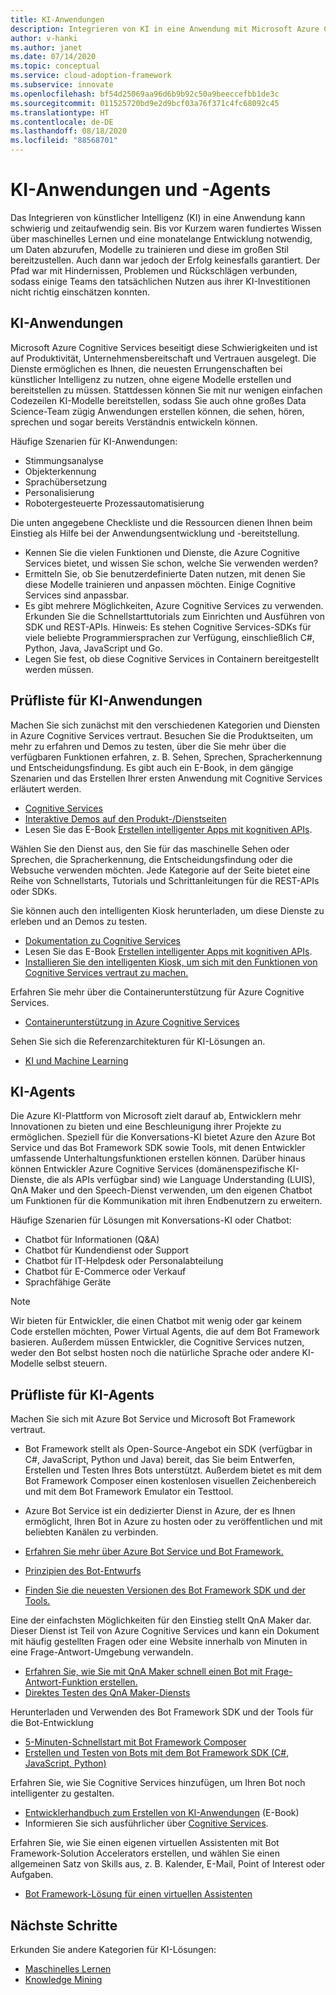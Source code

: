 ```yaml
---
title: KI-Anwendungen
description: Integrieren von KI in eine Anwendung mit Microsoft Azure Cognitive Services
author: v-hanki
ms.author: janet
ms.date: 07/14/2020
ms.topic: conceptual
ms.service: cloud-adoption-framework
ms.subservice: innovate
ms.openlocfilehash: bf54d25069aa96d6b9b92c50a9beeccefbb1de3c
ms.sourcegitcommit: 011525720bd9e2d9bcf03a76f371c4fc68092c45
ms.translationtype: HT
ms.contentlocale: de-DE
ms.lasthandoff: 08/18/2020
ms.locfileid: "88568701"
---
```

# <a name="ai-applications-and-agents"></a>KI-Anwendungen und -Agents

Das Integrieren von künstlicher Intelligenz (KI) in eine Anwendung kann schwierig und zeitaufwendig sein. Bis vor Kurzem waren fundiertes Wissen über maschinelles Lernen und eine monatelange Entwicklung notwendig, um Daten abzurufen, Modelle zu trainieren und diese im großen Stil bereitzustellen. Auch dann war jedoch der Erfolg keinesfalls garantiert. Der Pfad war mit Hindernissen, Problemen und Rückschlägen verbunden, sodass einige Teams den tatsächlichen Nutzen aus ihrer KI-Investitionen nicht richtig einschätzen konnten.

## <a name="ai-applications"></a>KI-Anwendungen

Microsoft Azure Cognitive Services beseitigt diese Schwierigkeiten und ist auf Produktivität, Unternehmensbereitschaft und Vertrauen ausgelegt. Die Dienste ermöglichen es Ihnen, die neuesten Errungenschaften bei künstlicher Intelligenz zu nutzen, ohne eigene Modelle erstellen und bereitstellen zu müssen. Stattdessen können Sie mit nur wenigen einfachen Codezeilen KI-Modelle bereitstellen, sodass Sie auch ohne großes Data Science-Team zügig Anwendungen erstellen können, die sehen, hören, sprechen und sogar bereits Verständnis entwickeln können.

Häufige Szenarien für KI-Anwendungen:

- Stimmungsanalyse
- Objekterkennung
- Sprachübersetzung
- Personalisierung
- Robotergesteuerte Prozessautomatisierung

Die unten angegebene Checkliste und die Ressourcen dienen Ihnen beim Einstieg als Hilfe bei der Anwendungsentwicklung und -bereitstellung.

- Kennen Sie die vielen Funktionen und Dienste, die Azure Cognitive Services bietet, und wissen Sie schon, welche Sie verwenden werden?
- Ermitteln Sie, ob Sie benutzerdefinierte Daten nutzen, mit denen Sie diese Modelle trainieren und anpassen möchten. Einige Cognitive Services sind anpassbar.
- Es gibt mehrere Möglichkeiten, Azure Cognitive Services zu verwenden. Erkunden Sie die Schnellstarttutorials zum Einrichten und Ausführen von SDK und REST-APIs. Hinweis: Es stehen Cognitive Services-SDKs für viele beliebte Programmiersprachen zur Verfügung, einschließlich C#, Python, Java, JavaScript und Go.
- Legen Sie fest, ob diese Cognitive Services in Containern bereitgestellt werden müssen.

## <a name="ai-applications-checklist"></a>Prüfliste für KI-Anwendungen

Machen Sie sich zunächst mit den verschiedenen Kategorien und Diensten in Azure Cognitive Services vertraut. Besuchen Sie die Produktseiten, um mehr zu erfahren und Demos zu testen, über die Sie mehr über die verfügbaren Funktionen erfahren, z. B. Sehen, Sprechen, Spracherkennung und Entscheidungsfindung. Es gibt auch ein E-Book, in dem gängige Szenarien und das Erstellen Ihrer ersten Anwendung mit Cognitive Services erläutert werden.

- [Cognitive Services](/azure/cognitive-services/welcome)
- [Interaktive Demos auf den Produkt-/Dienstseiten](https://azure.microsoft.com/services/cognitive-services/)
- Lesen Sie das E-Book [Erstellen intelligenter Apps mit kognitiven APIs](https://azure.microsoft.com/resources/building-intelligent-apps-with-cognitive-apis/).

Wählen Sie den Dienst aus, den Sie für das maschinelle Sehen oder Sprechen, die Spracherkennung, die Entscheidungsfindung oder die Websuche verwenden möchten. Jede Kategorie auf der Seite bietet eine Reihe von Schnellstarts, Tutorials und Schrittanleitungen für die REST-APIs oder SDKs.

<!-- docsTest:ignore "Intelligent Kiosk" -->

Sie können auch den intelligenten Kiosk herunterladen, um diese Dienste zu erleben und an Demos zu testen.

- [Dokumentation zu Cognitive Services](/azure/cognitive-services/)
- Lesen Sie das E-Book [Erstellen intelligenter Apps mit kognitiven APIs](https://azure.microsoft.com/resources/building-intelligent-apps-with-cognitive-apis/).
- [Installieren Sie den intelligenten Kiosk, um sich mit den Funktionen von Cognitive Services vertraut zu machen.](https://github.com/Microsoft/Cognitive-Samples-IntelligentKiosk)

Erfahren Sie mehr über die Containerunterstützung für Azure Cognitive Services.

- [Containerunterstützung in Azure Cognitive Services](/azure/cognitive-services/cognitive-services-container-support?tabs=luis)

Sehen Sie sich die Referenzarchitekturen für KI-Lösungen an.

- [KI und Machine Learning](/azure/architecture/browse/#ai--machine-learning)

## <a name="ai-agents"></a>KI-Agents

Die Azure KI-Plattform von Microsoft zielt darauf ab, Entwicklern mehr Innovationen zu bieten und eine Beschleunigung ihrer Projekte zu ermöglichen. Speziell für die Konversations-KI bietet Azure den Azure Bot Service und das Bot Framework SDK sowie Tools, mit denen Entwickler umfassende Unterhaltungsfunktionen erstellen können. Darüber hinaus können Entwickler Azure Cognitive Services (domänenspezifische KI-Dienste, die als APIs verfügbar sind) wie Language Understanding (LUIS), QnA Maker und den Speech-Dienst verwenden, um den eigenen Chatbot um Funktionen für die Kommunikation mit ihren Endbenutzern zu erweitern.

Häufige Szenarien für Lösungen mit Konversations-KI oder Chatbot:

- Chatbot für Informationen (Q&A)
- Chatbot für Kundendienst oder Support
- Chatbot für IT-Helpdesk oder Personalabteilung
- Chatbot für E-Commerce oder Verkauf
- Sprachfähige Geräte

> [!NOTE]
> Wir bieten für Entwickler, die einen Chatbot mit wenig oder gar keinem Code erstellen möchten, Power Virtual Agents, die auf dem Bot Framework basieren. Außerdem müssen Entwickler, die Cognitive Services nutzen, weder den Bot selbst hosten noch die natürliche Sprache oder andere KI-Modelle selbst steuern.

## <a name="ai-agents-checklist"></a>Prüfliste für KI-Agents

Machen Sie sich mit Azure Bot Service und Microsoft Bot Framework vertraut.

- Bot Framework stellt als Open-Source-Angebot ein SDK (verfügbar in C#, JavaScript, Python und Java) bereit, das Sie beim Entwerfen, Erstellen und Testen Ihres Bots unterstützt. Außerdem bietet es mit dem Bot Framework Composer einen kostenlosen visuellen Zeichenbereich und mit dem Bot Framework Emulator ein Testtool.
- Azure Bot Service ist ein dedizierter Dienst in Azure, der es Ihnen ermöglicht, Ihren Bot in Azure zu hosten oder zu veröffentlichen und mit beliebten Kanälen zu verbinden.

- [Erfahren Sie mehr über Azure Bot Service und Bot Framework.](/azure/bot-service/bot-service-overview-introduction?view=azure-bot-service-4.0)
- [Prinzipien des Bot-Entwurfs](/azure/bot-service/bot-service-design-principles?view=azure-bot-service-4.0)
- [Finden Sie die neuesten Versionen des Bot Framework SDK und der Tools.](/azure/bot-service/what-is-new?view=azure-bot-service-4.0)

Eine der einfachsten Möglichkeiten für den Einstieg stellt QnA Maker dar. Dieser Dienst ist Teil von Azure Cognitive Services und kann ein Dokument mit häufig gestellten Fragen oder eine Website innerhalb von Minuten in eine Frage-Antwort-Umgebung verwandeln.

- [Erfahren Sie, wie Sie mit QnA Maker schnell einen Bot mit Frage-Antwort-Funktion erstellen.](/azure/bot-service/bot-builder-tutorial-add-qna?tabs=csharp&view=azure-bot-service-4.0)
- [Direktes Testen des QnA Maker-Diensts](https://www.qnamaker.ai/)

Herunterladen und Verwenden des Bot Framework SDK und der Tools für die Bot-Entwicklung

- [5-Minuten-Schnellstart mit Bot Framework Composer](/composer/)
- [Erstellen und Testen von Bots mit dem Bot Framework SDK (C#, JavaScript, Python)](/azure/bot-service/dotnet/bot-builder-dotnet-sdk-quickstart?view=azure-bot-service-4.0)

Erfahren Sie, wie Sie Cognitive Services hinzufügen, um Ihren Bot noch intelligenter zu gestalten.

- [Entwicklerhandbuch zum Erstellen von KI-Anwendungen](https://www.oreilly.com/library/view/a-developers-guide/9781492080619/) (E-Book)
- Informieren Sie sich ausführlicher über [Cognitive Services](/azure/cognitive-services/).

Erfahren Sie, wie Sie einen eigenen virtuellen Assistenten mit Bot Framework-Solution Accelerators erstellen, und wählen Sie einen allgemeinen Satz von Skills aus, z. B. Kalender, E-Mail, Point of Interest oder Aufgaben.

- [Bot Framework-Lösung für einen virtuellen Assistenten](https://microsoft.github.io/botframework-solutions/index)

## <a name="next-steps"></a>Nächste Schritte

Erkunden Sie andere Kategorien für KI-Lösungen:

- [Maschinelles Lernen](./machine-learning.md)
- [Knowledge Mining](./knowledge-mining.md)

